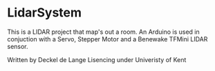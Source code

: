 # LidarSystem

This is a LIDAR project that map's out a room.
An Arduino is used in conjuction with a Servo, Stepper Motor and a Benewake TFMini LIDAR sensor.

Written by Deckel de Lange
Lisencing under Univeristy of Kent
